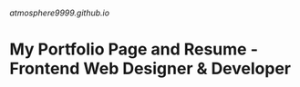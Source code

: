 ###### atmosphere9999.github.io
<h1 style:"text-align: center;">My Portfolio Page and Resume - Frontend Web Designer &amp; Developer</h1>
